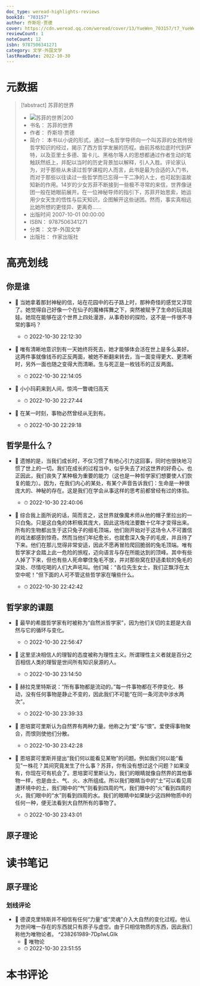```yaml
---
doc_type: weread-highlights-reviews
bookId: "703157"
author: 乔斯坦·贾德
cover: https://cdn.weread.qq.com/weread/cover/13/YueWen_703157/t7_YueWen_703157.jpg
reviewCount: 1
noteCount: 12
isbn: 9787506341271
category: 文学-外国文学
lastReadDate: 2022-10-30
---
```

# 元数据
> [!abstract] 苏菲的世界
> - ![ 苏菲的世界|200](https://cdn.weread.qq.com/weread/cover/13/YueWen_703157/t7_YueWen_703157.jpg)
> - 书名： 苏菲的世界
> - 作者： 乔斯坦·贾德
> - 简介： 本书以小说的形式，通过一名哲学导师向一个叫苏菲的女孩传授哲学知识的经过，揭示了西方哲学发展的历程。由前苏格拉底时代到萨特，以及亚里士多德、笛卡儿、黑格尔等人的思想都通过作者生动的笔触跃然纸上，并配以当时的历史背景加以解释，引人入胜。评论家认为，对于那些从未读过哲学课程的人而言，此书是最为合适的入门书，而对于那些以往读过一些哲学而已忘得一干二净的人士，也可起到温故知新的作用。14岁的少女苏菲不断接到一些极不寻常的来信，世界像谜团一般在她眼前展开。在一位神秘导师的指引下，苏菲开始思索，她运用少女天生的悟性与后天知识，企图解开这些谜团。然而，事实真相远比她所想的更怪异、更离奇……
> - 出版时间 2007-10-01 00:00:00
> - ISBN： 9787506341271
> - 分类： 文学-外国文学
> - 出版社： 作家出版社

# 高亮划线

## 你是谁


- 📌 当她拿着那封神秘的信，站在花园中的石子路上时，那种奇怪的感觉又浮现了。她觉得自己好像一个在仙子的魔棒挥舞之下，突然被赋予了生命的玩具娃娃。她现在能够在这个世界上四处漫游，从事奇妙的探险，这不是一件很不寻常的事吗？ 
    - ⏱ 2022-10-30 22:12:30 

- 📌 唯有清晰地意识到有一天她终将死去，她才能够体会活在世上是多么美好。这两件事就像钱币的正反两面，被她不断翻来转去，当一面变得更大、更清晰时，另外一面也随之变得大而清晰。生与死正是一枚钱币的正反两面。 
    - ⏱ 2022-10-30 22:14:05 

- 📌 小小玛莉来到人间，惊鸿一瞥魂归高天 
    - ⏱ 2022-10-30 22:27:44 

- 📌 在某一时刻，事物必然曾经从无到有。 
    - ⏱ 2022-10-30 22:29:18 
## 哲学是什么？


- 📌 遗憾的是，当我们成长时，不仅习惯了有地心引力这回事，同时也很快地习惯了世上的一切。我们在成长的过程当中，似乎失去了对这世界的好奇心。也正因此，我们丧失了某种极为重要的能力（这也是一种哲学家们想要使人们恢复的能力）。因为，在我们内心的某处，有某个声音告诉我们：生命是一种很庞大的、神秘的存在。这是我们在学会从事这样的思考前都曾经有过的体验。 
    - ⏱ 2022-10-30 22:40:06 

- 📌 综合我上面所说的话，简而言之，这世界就像魔术师从他的帽子里拉出的一只白兔。只是这白兔的体积极其庞大，因此这场戏法要数十亿年才变得出来。所有的生物都出生于这只兔子的细毛顶端，他们刚开始对于这场令人不可置信的戏法都感到惊奇。然而当他们年纪愈长，也就愈深入兔子的毛皮，并且待了下来。他们在那儿觉得非常安适，因此不愿再冒险爬回脆弱的兔毛顶端。唯有哲学家才会踏上此一危险的旅程，迈向语言与存在所能达到的顶峰。其中有些人掉了下来，但也有些人死命攀住兔毛不放，并对那些窝在舒适柔软的兔毛的深处、尽情吃喝的人们大声吼叫。他们喊：“各位先生女士，我们正飘浮在太空中呢！”但下面的人可不管这些哲学家在嚷些什么。 
    - ⏱ 2022-10-30 22:42:42 
## 哲学家的课题


- 📌 最早的希腊哲学家有时被称为“自然派哲学家”，因为他们关切的主题是大自然与它的循环与变化。 
    - ⏱ 2022-10-30 22:56:47 

- 📌 这里坚决相信人的理智的态度被称为理性主义。所谓理性主义者就是百分之百相信人类的理智是世间所有知识泉源的人。 
    - ⏱ 2022-10-30 23:14:50 

- 📌 赫拉克里特斯说：“所有事物都是流动的。”每一件事物都在不停变化、移动，没有任何事物是静止不变的，因此我们不可能“在同一条河流中涉水两次”。 
    - ⏱ 2022-10-30 23:39:33 

- 📌 恩培窦可里斯认为自然界有两种力量。他称之为“爱”与“恨”。爱使得事物聚合，而恨则使他们分散。 
    - ⏱ 2022-10-30 23:42:28 

- 📌 恩培窦可里斯并提出“我们何以能看见某物”的问题。例如我们何以能“看见”一株花？其间究竟发生了什么事？苏菲，你有没有想过这个问题？如果没有，你现在可有机会了。恩培窦可里斯认为，我们的眼睛就像自然界的其他事物一样，也是由土、气、火、水所组成。所以我们眼睛当中的“土”可以看见周遭环境中的土，我们眼中的“气”则看到四周的气，我们眼中的“火”看到四周的火，我们眼中的“水”则看到四周的水。我们的眼睛中如果缺少这四种物质中的任何一种，便无法看到大自然所有的事物了。 
    - ⏱ 2022-10-30 23:43:01 
## 原子理论

 

# 读书笔记

## 原子理论


### 划线评论
- 📌 德谟克里特斯并不相信有任何“力量”或“灵魂”介入大自然的变化过程。他认为世间唯一存在的东西就只有原子与虚空。由于只相信物质的东西，因此我们称他为唯物论者。  ^238261989-7Dp1wLGIk
    - 💭 唯物论
    - ⏱ 2022-10-30 23:51:55
   

# 本书评论
